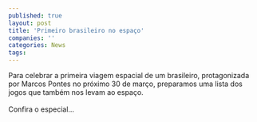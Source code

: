 ```yaml
---
published: true
layout: post
title: 'Primeiro brasileiro no espaço'
companies: ''
categories: News
tags: 
---
```

Para celebrar a primeira viagem espacial de um brasileiro, protagonizada por Marcos Pontes no próximo 30 de março, preparamos uma lista dos jogos que também nos levam ao espaço.<br /><br />Confira o especial...
